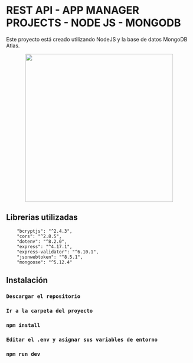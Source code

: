 # REST API -  APP MANAGER PROJECTS - NODE JS - MONGODB

Este proyecto está creado utilizando NodeJS y la base de datos MongoDB Atlas.
<p align="center"><img src="https://www.lomasnuevo.net/wp-contentupl/2017/07/nodejs_logo.png" width="400"></p>


## Librerias utilizadas
```  
    "bcryptjs": "^2.4.3",
    "cors": "^2.8.5",
    "dotenv": "^8.2.0",
    "express": "^4.17.1",
    "express-validator": "^6.10.1",
    "jsonwebtoken": "^8.5.1",
    "mongoose": "^5.12.4"
```

## Instalación 
### `Descargar el repositorio`
### `Ir a la carpeta del proyecto`
### `npm install`
### `Editar el .env y asignar sus variables de entorno`
### `npm run dev`



